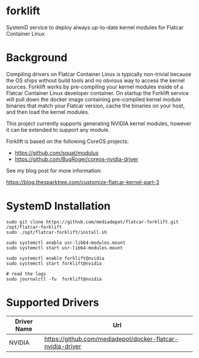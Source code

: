 # forklift

 SystemD service to deploy always up-to-date kernel modules for Flatcar Container Linux

# Background

Compiling drivers on Flatcar Container Linux is typically non-trivial because the OS ships without build tools and no
obvious way to access the kernel sources. Forklift works by pre-compiling your kernel modules inside of a Flatcar Container Linux developer
container. On startup the Forklift service will pull down the docker image containing pre-compiled kernel module binaries that
match your Flatcar version, cache the binaries on your host, and then load the kernel modules.

This project currently supports generating NVIDIA kernel modules, however it can be extended to support any module.

Forklift is based on the following CoreOS projects:

- https://github.com/squat/modulus
- https://github.com/BugRoger/coreos-nvidia-driver

See my blog post for more information:

https://blog.thesparktree.com/customize-flatcar-kernel-part-3

# SystemD Installation

```
sudo git clone https://github.com/mediadepot/flatcar-forklift.git /opt/flatcar-forklift
sudo ./opt/flatcar-forklift/install.sh

sudo systemctl enable usr-lib64-modules.mount
sudo systemctl start usr-lib64-modules.mount

sudo systemctl enable forklift@nvidia
sudo systemctl start forklift@nvidia

# read the logs
sudo journalctl -fu  forklift@nvidia
```

# Supported Drivers

| Driver Name | Url |
| --- | --- |
| NVIDIA | https://github.com/mediadepot/docker-flatcar-nvidia-driver |
